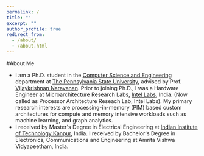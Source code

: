 ```yaml
---
permalink: /
title: ""
excerpt: ""
author_profile: true
redirect_from: 
  - /about/
  - /about.html
---
```


#About Me

* I am a Ph.D. student in the [Computer Science and Engineering](https://www.eecs.psu.edu/departments/EECS-Departments-Computer-Science-Engineering3.aspx) department at [The Pennsylvania State University](https://www.psu.edu/), advised by Prof. [Vijaykrishnan Narayanan](https://vijay565.wixsite.com/vijay). Prior to joining Ph.D., I was a Hardware Engineer at Microarchitecture Research Labs, [Intel Labs](https://www.intel.com/content/www/us/en/research/overview.html), India. (Now called as Processor Architecture Reseach Lab, Intel Labs).
My primary research interests are processing-in-memory (PIM) based custom architectures for compute and memory intensive workloads such as machine learning, and graph analytics.
* I received by Master's Degree in Electrical Engineering at [Indian Institute of Technology Kanpur](https://www.iitk.ac.in/ee/), India. I received by Bachelor's Degree in Electronics, Communications and Engineering at Amrita Vishwa Vidyapeetham, India. 
